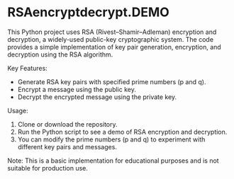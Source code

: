 # RSAencryptdecrypt.DEMO
This Python project uses RSA (Rivest–Shamir–Adleman) encryption and decryption, a widely-used public-key cryptographic system. The code provides a simple implementation of key pair generation, encryption, and decryption using the RSA algorithm.

Key Features:
- Generate RSA key pairs with specified prime numbers (p and q).
- Encrypt a message using the public key.
- Decrypt the encrypted message using the private key.

Usage:
1. Clone or download the repository.
2. Run the Python script to see a demo of RSA encryption and decryption.
3. You can modify the prime numbers (p and q) to experiment with different key pairs and messages.

Note: This is a basic implementation for educational purposes and is not suitable for production use.

